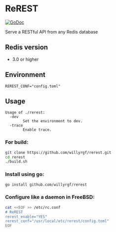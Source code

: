# ReREST
[![GoDoc](https://godoc.org/github.com/willyrgf/rerest?status.png)](https://godoc.org/github.com/willyrgf/rerest)

Serve a RESTful API from any Redis database

## Redis version

- 3.0 or higher

## Environment
```
REREST_CONF="config.toml"
```

## Usage
```
Usage of ./rerest:
  -dev
        Set the environment to dev.
  -trace
        Enable trace.
```

### For build:
```sh
git clone https://github.com/willyrgf/rerest.git
cd rerest
./build.sh
```

### Install using go:
```sh
go install github.com/willyrgf/rerest
```

### Configure like a daemon in FreeBSD:
```sh
cat <<EOF >> /etc/rc.conf
# ReREST
rerest_enable="YES"
rerest_conf="/usr/local/etc/rerest/config.toml"
EOF
```
